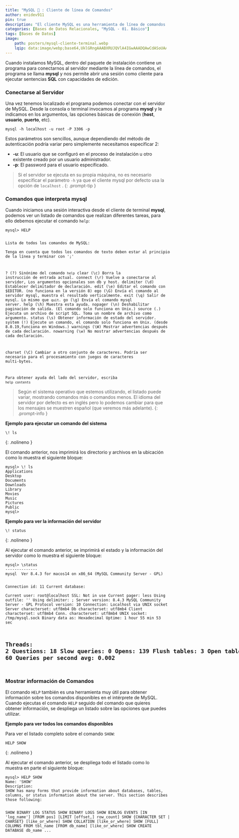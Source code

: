 ```yaml
---
title: "MySQL 🐬 : Cliente de línea de Comandos"
author: enidev911
pin: true
description: "El cliente MySQL es una herramienta de línea de comandos que permite ejecutar consultas y gestionar bases de datos MySQL directamente desde la terminal."
categories: [Bases de Datos Relacionales, "MySQL - 01. Básico"]
tags: [Bases de Datos]
image:
    path: posters/mysql-cliente-terminal.webp
    lqip: data:image/webp;base64,UklGRngAAABXRUJQVlA4IGwAAADQAwCdASoUAAsAPzmEuVOvKKWisAgB4CcJQAXf+A765PmdR4q07gAA/uqLJcRZMeZLMqSqqNHxfbqvYo6tqfPV1md4ZJcvyyr2o1Cmv1GQxsB76tOaGDaVRvrfisE2NnJfBGEmCMTHmRwAAAA=
---
```


Cuando instalamos MySQL, dentro del paquete de instalación contiene un programa para conectarnos al servidor mediante la línea de comandos, el programa se llama **mysql** y nos permite abrir una sesión como cliente para ejecutar sentencias **SQL** con capacidades de edición.


### **Conectarse al Servidor**

Una vez tenemos localizado el programa podemos conectar con el servidor de MySQL. Desde la consola o terminal invocamos al programa **mysql** y le indicamos en los argumentos, las opciones básicas de conexión (**host**, **usuario**, **puerto**, etc).
  
```terminal
mysql -h localhost -u root -P 3306 -p
```

Estos parámetros son sencillos, aunque dependiendo del método de autenticación podría variar pero simplemente necesitamos especificar 2:

- **-u**: El usuario que se configuró en el proceso de instalación u otro existente creado por un usuario administrador.
- **-p**: El password para el usuario especificado.

> Si el servidor se ejecuta en su propia máquina, no es necesario especificar el parámetro `-h` ya que el cliente mysql por defecto usa la opción de `localhost` .
{: .prompt-tip }


### **Comandos que interpreta mysql**

Cuando iniciamos una sesión interactiva desde el cliente de terminal **mysql**, podemos ver un listado de comandos que realizan diferentes tareas, para ello debemos ejecutar el comando `help`:

<div class="language-plaintext highlighter-rouge">
<div class="code-header">
  <span data-label-text="CMD"><i class="fas fa-code fa-fw small"></i></span>
  <span class="m-4"></span>
</div>
<div class="highlight p-2">
<code><pre style="overflow: inherit;">
<span class="hl">mysql&gt; HELP</span>

Lista de todos los comandos de MySQL:  
Tenga en cuenta que todos los comandos de texto deben estar al principio de la línea y terminar con ';'

?         (\?) Sinónimo del comando `help`
clear     (\c) Borra la instrucción de entrada actual.
connect   (\r) Vuelve a conectarse al servidor, Los argumentos opcionales son db y host.
delimiter (\d) Establecer delimitador de declaración.
edit      (\e) Editar el comando con $EDITOR. (no funciona en la versión 8)
ego       (\G) Envía el comando al servidor mysql, muestra el resultado verticalmente.
exit      (\q) Salir de mysql. Lo mismo que `quit`.
go        (\g) Envía el comando mysql server.
help      (\h) Muestra esta ayuda.
nopager   (\n) Deshabilitar paginación de salida. (El comando solo funciona en Unix.)
source    (\.) Ejecuta un archivo de script SQL. Toma un nombre de archivo como argumento.
status    (\s) Obtener información de estado del servidor.
system    (\!) Ejecute un comando, el comando solo funciona en Unix. 
               (desde 8.0.19,funciona en Windows.)
warnings  (\W) Mostrar advertencias después de cada declaración.
nowarning (\w) No mostrar advertencias después de cada declaración.

charset   (\C) Cambiar a otro conjunto de caracteres. Podría ser necesario para el procesamiento
               con juegos de caracteres multi-bytes.

Para obtener ayuda del lado del servidor, escriba `help contents`
</pre></code>
</div>
</div>

> Según el sistema operativo que estemos utilizando, el listado puede variar, mostrando comandos más o comandos menos. El idioma del servidor por defecto es en inglés pero lo podemos cambiar para que los mensajes se muestren español (que veremos más adelante).
{: .prompt-info }

**Ejemplo para ejecutar un comando del sistema**

```
\! ls
```
{: .nolineno }

El comando anterior, nos imprimirá los directorio y archivos en la ubicación como lo muestra el siguiente bloque:

<div class="language-plaintext highlighter-rouge">
<div class="code-header">
  <span data-label-text="Terminal"><i class="fas fa-code fa-fw small"></i></span>
  <span class="m-4"></span>
</div>
<div class="highlight p-2">
<code><pre style="overflow: inherit;">
<span class="hl">mysql&gt; \! ls</span>
Applications
Desktop
Documents
Downloads
Library
Movies
Music
Pictures
Public
mysql&gt;
</pre></code>
</div>
</div>


**Ejemplo para ver la información del servidor**

```
\! status
```
{: .nolineno }

Al ejecutar el comando anterior, se imprimirá el estado y la información del servidor como lo muestra el siguiente bloque:

<div class="language-plaintext highlighter-rouge">
<div class="code-header">
  <span data-label-text="Terminal"><i class="fas fa-code fa-fw small"></i></span>
  <span class="m-4"></span>
</div>
<div class="highlight p-2">
<code><pre style="overflow: inherit;">
<span class="hl">mysql&gt; \status</span>
--------------
mysql  Ver 8.4.3 for macos14 on x86_64 (MySQL Community Server - GPL)

Connection id:		11
Current database:	
Current user:		root@localhost
SSL:			Not in use
Current pager:		less
Using outfile:		''
Using delimiter:	;
Server version:		8.4.3 MySQL Community Server - GPL
Protocol version:	10
Connection:		Localhost via UNIX socket
Server characterset:	utf8mb4
Db     characterset:	utf8mb4
Client characterset:	utf8mb4
Conn.  characterset:	utf8mb4
UNIX socket:		/tmp/mysql.sock
Binary data as:		Hexadecimal
Uptime:			1 hour 55 min 53 sec

Threads: 2  Questions: 18  Slow queries: 0  Opens: 139  Flush tables: 3  Open tables: 60  Queries per second avg: 0.002
--------------
</pre></code>
</div>
</div>

### **Mostrar información de Comandos**

El comando `HELP` también es una herramienta muy útil para obtener información sobre los comandos disponibles en el intérprete de MySQL. Cuando ejecutas el comando `HELP` seguido del comando que quieres obtener información, se despliega un listado sobre las opciones que puedes utilizar.

**Ejemplo para ver todos los comandos disponibles**

Para ver el listado completo sobre el comando `SHOW`:

```
HELP SHOW
```
{: .nolineno }

Al ejecutar el comando anterior, se despliega todo el listado como lo muestra en parte el siguiente bloque:

<div class="language-plaintext highlighter-rouge">
<div class="code-header">
  <span data-label-text="Terminal"><i class="fas fa-code fa-fw small"></i></span>
  <span class="m-4"></span>
</div>
<div class="highlight p-2">
<code><pre style="overflow: inherit;">
<span class="hl">mysql&gt; HELP SHOW</span>
Name: 'SHOW'
Description:
SHOW has many forms that provide information about databases, tables,
columns, or status information about the server. This section describes
those following:

SHOW BINARY LOG STATUS
SHOW BINARY LOGS
SHOW BINLOG EVENTS [IN 'log_name'] [FROM pos] [LIMIT [offset,] row_count]
SHOW {CHARACTER SET | CHARSET} [like_or_where]
SHOW COLLATION [like_or_where]
SHOW [FULL] COLUMNS FROM tbl_name [FROM db_name] [like_or_where]
SHOW CREATE DATABASE db_name
...
</pre></code>
</div>
</div>

